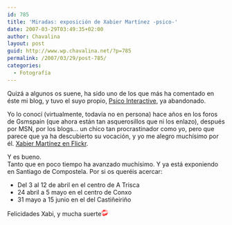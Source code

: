 ```yaml
---
id: 785
title: 'Miradas: exposición de Xabier Martínez -psico-'
date: 2007-03-29T03:49:35+02:00
author: Chavalina
layout: post
guid: http://www.wp.chavalina.net/?p=785
permalink: /2007/03/29/post-785/
categories:
  - Fotografía
---
```

Quizá a algunos os suene, ha sido uno de los que más ha comentado en éste mi blog, y tuvo el suyo propio, <a href="http://psico.bitacoras.com/" target="_blank">Psico Interactive</a>, ya abandonado.

Yo lo conoc&iacute; (virtualmente, todav&iacute;a no en persona) hace a&ntilde;os en los foros de Gsmspain (que ahora están tan asquerosillos que ni los enlazo), después por MSN, por los blogs… un chico tan procrastinador como yo, pero que parece que ya ha descubierto su vocación, y yo me alegro much&iacute;simo por él. <a href="http://flickr.com/photos/xabier-martinez/" target="_blank">Xabier Mart&iacute;nez en Flickr</a>.

Y es bueno.  
Tanto que en poco tiempo ha avanzado much&iacute;simo. Y ya está exponiendo en Santiago de Compostela. Por si os queréis acercar:

  * Del 3 al 12 de abril en el centro de A Trisca
  * 24 abril a 5 mayo en el centro de Conxo
  * 31 mayo a 15 junio en el del Casti&ntilde;eiri&ntilde;o

Felicidades Xabi, y mucha suerte![emo](/imagenes/emoticonos/beso.gif)